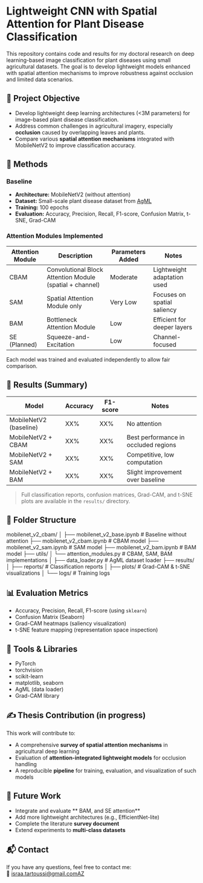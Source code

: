 # Lightweight CNN with Spatial Attention for Plant Disease Classification

This repository contains code and results for my doctoral research on deep learning-based image classification for plant diseases using small agricultural datasets. The goal is to develop lightweight models enhanced with spatial attention mechanisms to improve robustness against occlusion and limited data scenarios.

## 🌿 Project Objective

- Develop lightweight deep learning architectures (<3M parameters) for image-based plant disease classification.
- Address common challenges in agricultural imagery, especially **occlusion** caused by overlapping leaves and plants.
- Compare various **spatial attention mechanisms** integrated with MobileNetV2 to improve classification accuracy.

## 🧠 Methods

### Baseline
- **Architecture:** MobileNetV2 (without attention)
- **Dataset:** Small-scale plant disease dataset from [AgML](https://github.com/Project-AgML/AgML)
- **Training:** 100 epochs
- **Evaluation:** Accuracy, Precision, Recall, F1-score, Confusion Matrix, t-SNE, Grad-CAM

### Attention Modules Implemented
| Attention Module | Description | Parameters Added | Notes |
|------------------|-------------|------------------|-------|
| CBAM             | Convolutional Block Attention Module (spatial + channel) | Moderate | Lightweight adaptation used |
| SAM              | Spatial Attention Module only | Very Low | Focuses on spatial saliency |
| BAM              | Bottleneck Attention Module | Low | Efficient for deeper layers |
| SE (Planned)     | Squeeze-and-Excitation | Low | Channel-focused |

Each model was trained and evaluated independently to allow fair comparison.

## 🧪 Results (Summary)

| Model                 | Accuracy | F1-score | Notes |
|-----------------------|----------|----------|-------|
| MobileNetV2 (baseline)| XX%      | XX%      | No attention |
| MobileNetV2 + CBAM    | XX%      | XX%      | Best performance in occluded regions |
| MobileNetV2 + SAM     | XX%      | XX%      | Competitive, low computation |
| MobileNetV2 + BAM     | XX%      | XX%      | Slight improvement over baseline |

> Full classification reports, confusion matrices, Grad-CAM, and t-SNE plots are available in the `results/` directory.

## 📁 Folder Structure
mobilenet_v2_cbam/
│
├── mobilenet_v2_base.ipynb # Baseline without attention
├── mobilenet_v2_cbam.ipynb # CBAM model
├── mobilenet_v2_sam.ipynb # SAM model
├── mobilenet_v2_bam.ipynb # BAM model
├── utils/
│ └── attention_modules.py # CBAM, SAM, BAM implementations
│
├── data_loader.py # AgML dataset loader
├── results/
│ ├── reports/ # Classification reports
│ ├── plots/ # Grad-CAM & t-SNE visualizations
│ └── logs/ # Training logs


## 📊 Evaluation Metrics

- Accuracy, Precision, Recall, F1-score (using `sklearn`)
- Confusion Matrix (Seaborn)
- Grad-CAM heatmaps (saliency visualization)
- t-SNE feature mapping (representation space inspection)

## 🔧 Tools & Libraries

- PyTorch
- torchvision
- scikit-learn
- matplotlib, seaborn
- AgML (data loader)
- Grad-CAM library

## ✍️ Thesis Contribution (in progress)

This work will contribute to:
- A comprehensive **survey of spatial attention mechanisms** in agricultural deep learning
- Evaluation of **attention-integrated lightweight models** for occlusion handling
- A reproducible **pipeline** for training, evaluation, and visualization of such models

## 📌 Future Work

- Integrate and evaluate ** BAM, and SE attention**
- Add more lightweight architectures (e.g., EfficientNet-lite)
- Complete the literature **survey document**
- Extend experiments to **multi-class datasets**

## 📬 Contact

If you have any questions, feel free to contact me:  
📧 israa.tartoussi@gmail.comAZ



